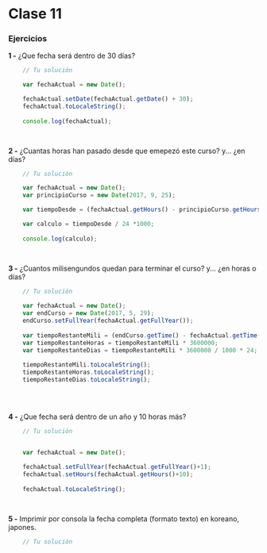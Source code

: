 # Clase 11

### Ejercicios

**1 -** ¿Que fecha será dentro de 30 días?
```javascript
    // Tu solución

    var fechaActual = new Date();

	fechaActual.setDate(fechaActual.getDate() + 30);  
	fechaActual.toLocaleString(); 
    
    console.log(fechaActual);

    
```

**2 -** ¿Cuantas horas han pasado desde que emepezó este curso? y... ¿en días?
```javascript
    // Tu solución

    var fechaActual = new Date();
    var principioCurso = new Date(2017, 9, 25);

    var tiempoDesde = (fechaActual.getHours() - principioCurso.getHours());

    var calculo = tiempoDesde / 24 *1000;
    
    console.log(calculo);
    
    
```

**3 -** ¿Cuantos milisengundos quedan para terminar el curso? y... ¿en horas o días?
```javascript
    // Tu solución

    var fechaActual = new Date();
    var endCurso = new Date(2017, 5, 29);
    endCurso.setFullYear(fechaActual.getFullYear()); 
    
    var tiempoRestanteMili = (endCurso.getTime() - fechaActual.getTime());
    var tiempoRestanteHoras = tiempoRestanteMili * 3600000;
    var tiempoRestanteDias = tiempoRestanteMili * 3600000 / 1000 * 24;
    
    tiempoRestanteMili.toLocaleString();
    tiempoRestanteHoras.toLocaleString();
    tiempoRestanteDias.toLocaleString();
    

    
```

**4 -** ¿Que fecha será dentro de un año y 10 horas más?
```javascript
    // Tu solución


    var fechaActual = new Date();
    
    fechaActual.setFullYear(fechaActual.getFullYear()+1);
    fechaActual.setHours(fechaActual.getHours()+10);
    
    fechaActual.toLocaleString();

    

```

**5 -** Imprimir por consola la fecha completa (formato texto) en koreano, japones.
```javascript
    // Tu solución
```

